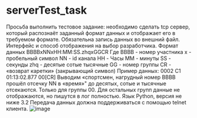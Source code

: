 # serverTest_task
 Просьба выполнить тестовое задание: необходимо сделать tcp сервер, который распознаёт заданный формат данных и отображает его в требуемом формате. Обязательна запись данных во внешний файл. Интерфейс и способ отображения на выбор разработчика. Формат данных BBBBxNNxHH:MM:SS.zhqxGGCR Где BBBB - номер участника x - пробельный символ NN - id канала HH - Часы MM - минуты SS - секунды zhq - десятые сотые тысячные GG - номер группы CR - «возврат каретки» (закрывающий символ) Пример данных: 0002 C1 01:13:02.877 00[CR] Выводим «спортсмен, нагрудный номер BBBB прошёл отсечку NN в «время»" до десятых, сотые и тысячные отсекаются. Только для группы 00. Для остальных групп данные не отображаются, но пишутся в лог полностью. Язык Python, версия не ниже 3.2 Передача данных должна поддерживаться с помощью telnet клиента.
![image](https://user-images.githubusercontent.com/67760549/173030544-a57cad01-03ce-4128-8ebc-f8be709c75db.png)
